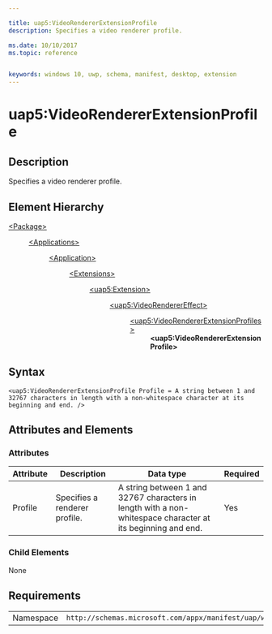 ```yaml
---

title: uap5:VideoRendererExtensionProfile
description: Specifies a video renderer profile.

ms.date: 10/10/2017
ms.topic: reference


keywords: windows 10, uwp, schema, manifest, desktop, extension 
---
```


# uap5:VideoRendererExtensionProfile

## Description
Specifies a video renderer profile.

## Element Hierarchy
<dl>
<dt><a href="element-package.md">&lt;Package&gt;</a></dt>
<dd>
<dl>
<dt><a href="element-applications.md">&lt;Applications&gt;</a></dt>
<dd>
<dl>
<dt><a href="element-application.md">&lt;Application&gt;</a></dt>
<dd>
<dl>
<dt><a href="element-1-extensions.md">&lt;Extensions&gt;</a></dt>
<dd>
<dl>
<dt><a href="element-uap5-extension.md">&lt;uap5:Extension&gt;</a></dt>
<dd>
<dl>
<dt><a href="element-uap5-VideoRendererEffect.md">&lt;uap5:VideoRendererEffect&gt;</a></dt>
<dd>
<dl>
<dt><a href="element-uap5-VideoRendererExtensionProfiles.md">&lt;uap5:VideoRendererExtensionProfiles&gt;</a></dt>
<dd><b>&lt;uap5:VideoRendererExtensionProfile&gt;</b></dd>
</dl>
</dd>
</dl>
</dd>
</dl>
</dd>
</dl>
</dd>
</dl>
</dd>
</dl>
</dd>
</dl>

## Syntax
```syntax
<uap5:VideoRendererExtensionProfile Profile = A string between 1 and 32767 characters in length with a non-whitespace character at its beginning and end. />
```

## Attributes and Elements

### Attributes
| Attribute | Description | Data type | Required |
|-----------|-------------|-----------|----------|
| Profile | Specifies a renderer profile. | A string between 1 and 32767 characters in length with a non-whitespace character at its beginning and end. | Yes |

### Child Elements
None


## Requirements

|   |   |
|--|--|
| Namespace | `http://schemas.microsoft.com/appx/manifest/uap/windows10/5` |
